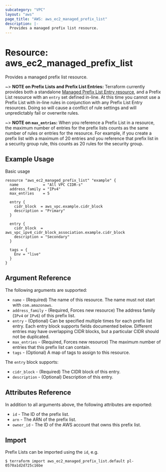 ```yaml
---
subcategory: "VPC"
layout: "aws"
page_title: "AWS: aws_ec2_managed_prefix_list"
description: |-
  Provides a managed prefix list resource.
---
```


# Resource: aws_ec2_managed_prefix_list

Provides a managed prefix list resource.

~> **NOTE on Prefix Lists and Prefix List Entries:** Terraform currently
provides both a standalone [Managed Prefix List Entry resource](ec2_managed_prefix_list_entry.html),
and a Prefix List resource with an `entry` set defined in-line. At this time you
cannot use a Prefix List with in-line rules in conjunction with any Prefix List Entry
resources. Doing so will cause a conflict of rule settings and will unpredictably
fail or overwrite rules.

~> **NOTE on `max_entries`:** When you reference a Prefix List in a resource,
the maximum number of entries for the prefix lists counts as the same number of rules
or entries for the resource. For example, if you create a prefix list with a maximum
of 20 entries and you reference that prefix list in a security group rule, this counts
as 20 rules for the security group.

## Example Usage

Basic usage

```hcl
resource "aws_ec2_managed_prefix_list" "example" {
  name           = "All VPC CIDR-s"
  address_family = "IPv4"
  max_entries    = 5

  entry {
    cidr_block  = aws_vpc.example.cidr_block
    description = "Primary"
  }

  entry {
    cidr_block  = aws_vpc_ipv4_cidr_block_association.example.cidr_block
    description = "Secondary"
  }

  tags = {
    Env = "live"
  }
}
```

## Argument Reference

The following arguments are supported:

* `name` - (Required) The name of this resource. The name must not start with `com.amazonaws`.
* `address_family` - (Required, Forces new resource) The address family (`IPv4` or `IPv6`) of
    this prefix list.
* `entry` - (Optional) Can be specified multiple times for each prefix list entry.
    Each entry block supports fields documented below. Different entries may have
    overlapping CIDR blocks, but a particular CIDR should not be duplicated.
* `max_entries` - (Required, Forces new resource) The maximum number of entries that
    this prefix list can contain.
* `tags` - (Optional) A map of tags to assign to this resource.

The `entry` block supports:

* `cidr_block` - (Required) The CIDR block of this entry.
* `description` - (Optional) Description of this entry.

## Attributes Reference

In addition to all arguments above, the following attributes are exported:

* `id` - The ID of the prefix list.
* `arn` - The ARN of the prefix list.
* `owner_id` - The ID of the AWS account that owns this prefix list.

## Import

Prefix Lists can be imported using the `id`, e.g.

```
$ terraform import aws_ec2_managed_prefix_list.default pl-0570a1d2d725c16be
```
